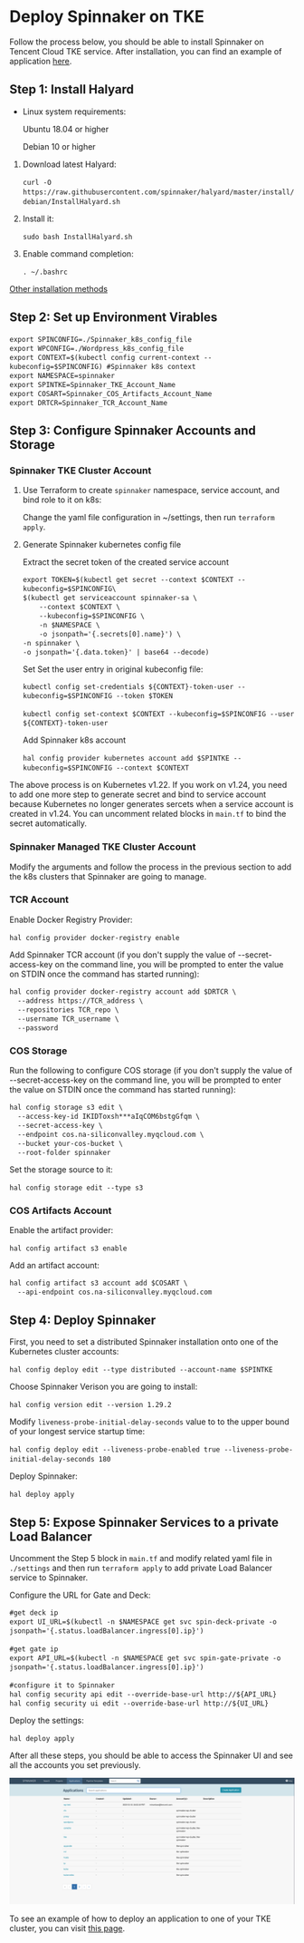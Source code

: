 # Deploy Spinnaker on TKE

Follow the process below, you should be able to install Spinnaker on Tencent Cloud TKE service. After installation, you can find an example of application [here](https://github.com/tencent-cloud-na/spinnaker/blob/main/DEPLOY.md).

## Step 1: Install Halyard

- Linux system requirements:

   Ubuntu 18.04 or higher

   Debian 10 or higher

1. Download latest Halyard:

   `curl -O https://raw.githubusercontent.com/spinnaker/halyard/master/install/debian/InstallHalyard.sh`

2. Install it:

   `sudo bash InstallHalyard.sh`

3. Enable command completion:

   `. ~/.bashrc`


[Other installation methods](https://spinnaker.io/docs/setup/install/halyard)

## Step 2: Set up Environment Virables

```
export SPINCONFIG=./Spinnaker_k8s_config_file
export WPCONFIG=./Wordpress_k8s_config_file
export CONTEXT=$(kubectl config current-context --kubeconfig=$SPINCONFIG) #Spinnaker k8s context
export NAMESPACE=spinnaker
export SPINTKE=Spinnaker_TKE_Account_Name
export COSART=Spinnaker_COS_Artifacts_Account_Name
export DRTCR=Spinnaker_TCR_Account_Name
```



## Step 3: Configure Spinnaker Accounts and Storage
### Spinnaker TKE Cluster Account

1. Use Terraform to create `spinnaker` namespace, service account, and bind role to it on k8s:

   Change the yaml file configuration in ~/settings, then run `terraform apply`.

2. Generate Spinnaker kubernetes config file

   Extract the secret token of the created service account

   ```
   export TOKEN=$(kubectl get secret --context $CONTEXT --kubeconfig=$SPINCONFIG\
   $(kubectl get serviceaccount spinnaker-sa \
       --context $CONTEXT \
       --kubeconfig=$SPINCONFIG \
       -n $NAMESPACE \
       -o jsonpath='{.secrets[0].name}') \
   -n spinnaker \
   -o jsonpath='{.data.token}' | base64 --decode)
   ```

   Set Set the user entry in original kubeconfig file:

   ```
   kubectl config set-credentials ${CONTEXT}-token-user --kubeconfig=$SPINCONFIG --token $TOKEN

   kubectl config set-context $CONTEXT --kubeconfig=$SPINCONFIG --user ${CONTEXT}-token-user
   ```

   Add Spinnaker k8s account

   `hal config provider kubernetes account add $SPINTKE --kubeconfig=$SPINCONFIG --context $CONTEXT `

The above process is on Kubernetes v1.22. If you work on v1.24, you need to add one more step to generate secret and bind to service account because Kubernetes no longer generates sercets when a service account is created in v1.24. You can uncomment related blocks in `main.tf` to bind the secret automatically.

### Spinnaker Managed TKE Cluster Account

Modify the arguments and follow the process in the previous section to add the k8s clusters that Spinnaker are going to manage.

### TCR Account

Enable Docker Registry Provider:

`hal config provider docker-registry enable`

Add Spinnaker TCR account (if you don't supply the value of --secret-access-key on the command line, you will be prompted to enter the value on STDIN once the command has started running):

```
hal config provider docker-registry account add $DRTCR \
  --address https://TCR_address \
  --repositories TCR_repo \
  --username TCR_username \
  --password
```

### COS Storage

Run the following to configure COS storage (if you don't supply the value of --secret-access-key on the command line, you will be prompted to enter the value on STDIN once the command has started running):

```
hal config storage s3 edit \
  --access-key-id IKIDToxsh***aIqCOM6bstgGfqm \
  --secret-access-key \
  --endpoint cos.na-siliconvalley.myqcloud.com \
  --bucket your-cos-bucket \
  --root-folder spinnaker
```

Set the storage source to it:

`hal config storage edit --type s3`

### COS Artifacts Account

Enable the artifact provider:

`hal config artifact s3 enable`

Add an artifact account:

```
hal config artifact s3 account add $COSART \
  --api-endpoint cos.na-siliconvalley.myqcloud.com
```

## Step 4: Deploy Spinnaker

First, you need to set a distributed Spinnaker installation onto one of the Kubernetes cluster accounts:

`hal config deploy edit --type distributed --account-name $SPINTKE`

Choose Spinnaker Verison you are going to install:

`hal config version edit --version 1.29.2`

Modify `liveness-probe-initial-delay-seconds` value to to the upper bound of your longest service startup time:

`hal config deploy edit --liveness-probe-enabled true --liveness-probe-initial-delay-seconds 180`

Deploy Spinnaker:

`hal deploy apply`

## Step 5: Expose Spinnaker Services to a private Load Balancer

Uncomment the Step 5 block in `main.tf` and modify related yaml file in `./settings` and then run `terraform apply` to add private Load Balancer service to Spinnaker.

Configure the URL for Gate and Deck:

```
#get deck ip
export UI_URL=$(kubectl -n $NAMESPACE get svc spin-deck-private -o jsonpath='{.status.loadBalancer.ingress[0].ip}')

#get gate ip
export API_URL=$(kubectl -n $NAMESPACE get svc spin-gate-private -o jsonpath='{.status.loadBalancer.ingress[0].ip}')

#configure it to Spinnaker
hal config security api edit --override-base-url http://${API_URL}
hal config security ui edit --override-base-url http://${UI_URL}
```

Deploy the settings:

`hal deploy apply`

After all these steps, you should be able to access the Spinnaker UI and see all the accounts you set previously.

![Spin_UI](https://github.com/tencent-cloud-na/spinnaker/blob/main/screenshots/spin_1.png)

To see an example of how to deploy an application to one of your TKE cluster, you can visit [this page](https://github.com/tencent-cloud-na/spinnaker/blob/main/DEPLOY.md).
